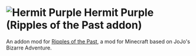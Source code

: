 # ![Hermit Purple](https://cdn.discordapp.com/attachments/707741875116834869/1216968936176750704/hermito_purple.png?ex=660251a4&is=65efdca4&hm=e8fc43fbab406a057e6e8473ffd07a6c0afb31ac0f2dcd6a0ec4448cc96e9c1b&) Hermit Purple (Ripples of the Past addon) 
An addon mod for [Ripples of the Past](https://github.com/StandoByte/Ripples-of-the-Past), a mod for Minecraft based on JoJo's Bizarre Adventure.


